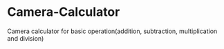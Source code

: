 # Camera-Calculator
Camera calculator for basic operation(addition, subtraction, multiplication and division)
